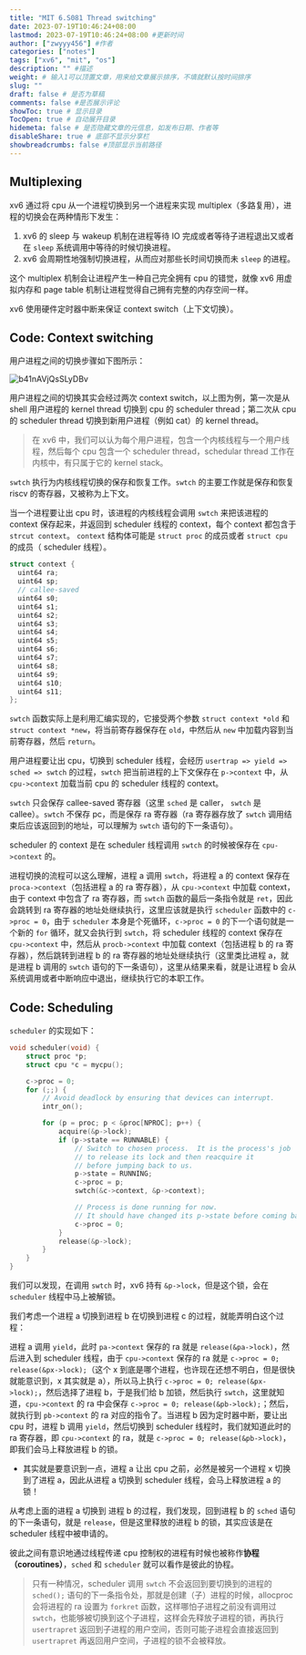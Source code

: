 ```yaml
---
title: "MIT 6.S081 Thread switching"
date: 2023-07-19T10:46:24+08:00
lastmod: 2023-07-19T10:46:24+08:00 #更新时间
author: ["zwyyy456"] #作者
categories: ["notes"]
tags: ["xv6", "mit", "os"]
description: "" #描述
weight: # 输入1可以顶置文章，用来给文章展示排序，不填就默认按时间排序
slug: ""
draft: false # 是否为草稿
comments: false #是否展示评论
showToc: true # 显示目录
TocOpen: true # 自动展开目录
hidemeta: false # 是否隐藏文章的元信息，如发布日期、作者等
disableShare: true # 底部不显示分享栏
showbreadcrumbs: false #顶部显示当前路径
---
```

## Multiplexing

xv6 通过将 cpu 从一个进程切换到另一个进程来实现 multiplex（多路复用），进程的切换会在两种情形下发生：

1. xv6 的 sleep 与 wakeup 机制在进程等待 IO 完成或者等待子进程退出又或者在 `sleep` 系统调用中等待的时候切换进程。
2. xv6 会周期性地强制切换进程，从而应对那些长时间切换而未 `sleep` 的进程。

这个 multiplex 机制会让进程产生一种自己完全拥有 cpu 的错觉，就像 xv6 用虚拟内存和 page table 机制让进程觉得自己拥有完整的内存空间一样。

xv6 使用硬件定时器中断来保证 context switch（上下文切换）。

## Code: Context switching

用户进程之间的切换步骤如下图所示：

![b41nAVjQsSLyDBv](https://pic-upyun.zwyyy456.tech/smms/2023-12-26-065912.png)

用户进程之间的切换其实会经过两次 context switch，以上图为例，第一次是从 shell 用户进程的 kernel thread 切换到 cpu 的 scheduler thread；第二次从 cpu 的 scheduler thread 切换到新用户进程（例如 cat）的 kernel thread。

> 在 xv6 中，我们可以认为每个用户进程，包含一个内核线程与一个用户线程，然后每个 cpu 包含一个 scheduler thread，schedular thread 工作在内核中，有只属于它的 kernel stack。

`swtch` 执行为内核线程切换的保存和恢复工作。`swtch` 的主要工作就是保存和恢复 riscv 的寄存器，又被称为上下文。

当一个进程要让出 cpu 时，该进程的内核线程会调用 `swtch` 来把该进程的 context 保存起来，并返回到 scheduler 线程的 context，每个 context 都包含于 `strcut context`。 `context` 结构体可能是 `struct proc` 的成员或者 `struct cpu` 的成员（ scheduler 线程）。

```c
struct context {
  uint64 ra;
  uint64 sp;
  // callee-saved
  uint64 s0;
  uint64 s1;
  uint64 s2;
  uint64 s3;
  uint64 s4;
  uint64 s5;
  uint64 s6;
  uint64 s7;
  uint64 s8;
  uint64 s9;
  uint64 s10;
  uint64 s11;
};
```

`swtch` 函数实际上是利用汇编实现的，它接受两个参数 `struct context *old` 和 `struct context *new`，将当前寄存器保存在 `old`，中然后从 `new` 中加载内容到当前寄存器，然后 `return`。

用户进程要让出 cpu，切换到 scheduler 线程，会经历 `usertrap => yield => sched => swtch` 的过程，`swtch` 把当前进程的上下文保存在 `p->context` 中，从 `cpu->context` 加载当前 cpu 的 scheduler 线程的 context。

`swtch` 只会保存 callee-saved 寄存器（这里 `sched` 是 caller， `swtch` 是 callee）。`swtch` 不保存 pc，而是保存 ra 寄存器（ra 寄存器存放了 `swtch` 调用结束后应该返回到的地址，可以理解为 `swtch` 语句的下一条语句）。

scheduler 的 context 是在 scheduler 线程调用 `swtch` 的时候被保存在 `cpu->context` 的。

进程切换的流程可以这么理解，进程 a 调用 `swtch`，将进程 a 的 context 保存在 `proca->context`（包括进程 a 的 ra 寄存器），从 `cpu->context` 中加载 context，由于 context 中包含了 ra 寄存器，而 `swtch` 函数的最后一条指令就是 `ret`，因此会跳转到 ra 寄存器的地址处继续执行，这里应该就是执行 `scheduler` 函数中的 `c->proc = 0`，由于 `scheduler` 本身是个死循环，`c->proc = 0` 的下一个语句就是一个新的 `for` 循环，就又会执行到 `swtch`，将 scheduler 线程的 context 保存在 `cpu->context` 中，然后从 `procb->context` 中加载 context（包括进程 b 的 ra 寄存器），然后跳转到进程 b 的 ra 寄存器的地址处继续执行（这里类比进程 a，就是进程 b 调用的 `swtch` 语句的下一条语句），这里从结果来看，就是让进程 b 会从系统调用或者中断响应中退出，继续执行它的本职工作。

## Code: Scheduling

`scheduler` 的实现如下：

```c
void scheduler(void) {
    struct proc *p;
    struct cpu *c = mycpu();

    c->proc = 0;
    for (;;) {
        // Avoid deadlock by ensuring that devices can interrupt.
        intr_on();

        for (p = proc; p < &proc[NPROC]; p++) {
            acquire(&p->lock);
            if (p->state == RUNNABLE) {
                // Switch to chosen process.  It is the process's job
                // to release its lock and then reacquire it
                // before jumping back to us.
                p->state = RUNNING;
                c->proc = p;
                swtch(&c->context, &p->context);

                // Process is done running for now.
                // It should have changed its p->state before coming back.
                c->proc = 0;
            }
            release(&p->lock);
        }
    }
}
```

我们可以发现，在调用 `swtch` 时，xv6 持有 `&p->lock`，但是这个锁，会在 `scheduler` 线程中马上被解锁。

我们考虑一个进程 a 切换到进程 b 在切换到进程 c 的过程，就能弄明白这个过程：

进程 a 调用 `yield`，此时 `pa->context` 保存的 ra 就是 `release(&pa->lock)`，然后进入到 scheduler 线程，由于 `cpu->context` 保存的 ra 就是 `c->proc = 0; release(&px->lock);`（这个 x 到底是哪个进程，也许现在还想不明白，但是很快就能意识到，x 其实就是 a），所以马上执行 `c->proc = 0; release(&px->lock);`，然后选择了进程 b，于是我们给 b 加锁，然后执行 `swtch`，这里就知道，`cpu->context` 的 ra 中会保存 `c->proc = 0; release(&pb->lock);`；然后，就执行到 `pb->context` 的 ra 对应的指令了。当进程 b 因为定时器中断，要让出 cpu 时，进程 b 调用 `yield`，然后切换到 scheduler 线程时，我们就知道此时的 ra 寄存器，即 `cpu->context` 的 ra，就是 `c->proc = 0; release(&pb->lock)`，即我们会马上释放进程 b 的锁。

- 其实就是要意识到一点，进程 a 让出 cpu 之前，必然是被另一个进程 x 切换到了进程 a，因此从进程 a 切换到 scheduler 线程，会马上释放进程 a 的锁！

从考虑上面的进程 a 切换到 进程 b 的过程，我们发现，回到进程 b 的 `sched` 语句的下一条语句，就是 `release`，但是这里释放的进程 b 的锁，其实应该是在 scheduler 线程中被申请的。

彼此之间有意识地通过线程传递 cpu 控制权的进程有时候也被称作**协程（coroutines）**，`sched` 和 `scheduler` 就可以看作是彼此的协程。

> 只有一种情况，scheduler 调用 `swtch` 不会返回到要切换到的进程的 `sched();` 语句的下一条指令处，那就是创建（子）进程的时候，allocproc 会将进程的 ra 设置为 `forkret` 函数，这样哪怕子进程之前没有调用过 `swtch`，也能够被切换到这个子进程，这样会先释放子进程的锁，再执行 `usertrapret` 返回到子进程的用户空间，否则可能子进程会直接返回到 `usertrapret` 再返回用户空间，子进程的锁不会被释放。
